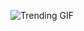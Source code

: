 ![Trending GIF](https://media4.giphy.com/media/v1.Y2lkPThiYjIxNzcyaXpjbTAyZHJ6MW4wZTg1NzVha3locjkzdTU3a2JqeXppeTljNWRoayZlcD12MV9naWZzX3NlYXJjaCZjdD1n/xUPGcEliCc7bETyfO8/giphy.gif)
